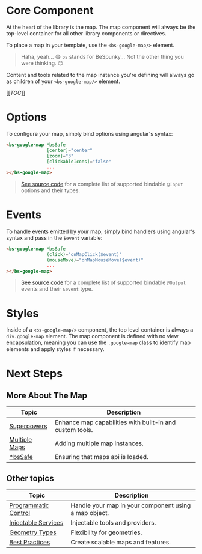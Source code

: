 # Core Component
At the heart of the library is the map. The map component will always be the top-level container for all other library components or directives. 

To place a map in your template, use the `<bs-google-map/>` element.
> Haha, yeah... 😄 `bs` stands for BeSpunky... Not the other thing you were thinking. 😏

Content and tools related to the map instance you're defining will always go as children of your `<bs-google-map/>` element.


[[_TOC_]]

# Options
To configure your map, simply bind options using angular's syntax:

```html
<bs-google-map *bsSafe 
               [center]="center"
               [zoom]="3"
               [clickableIcons]="false"
               ...
></bs-google-map>
```

> [See source code](https://dev.azure.com/BeSpunky/Libraries/_git/angular-google-maps?path=%2Fprojects%2Fbespunky%2Fangular-google-maps%2Fcore%2Fmodules%2Fmap%2Fcomponent%2Fgoogle-map.component.ts&version=GBmaster&_a=contents) for a complete list of supported bindable `@Input` options and their types.

# Events
To handle events emitted by your map, simply bind handlers using angular's syntax and pass in the `$event` variable:
```html
<bs-google-map *bsSafe 
               (click)="onMapClick($event)"
               (mouseMove)="onMapMouseMove($event)"
               ...
></bs-google-map>
```

> [See source code](https://dev.azure.com/BeSpunky/Libraries/_git/angular-google-maps?path=%2Fprojects%2Fbespunky%2Fangular-google-maps%2Fcore%2Fmodules%2Fmap%2Fcomponent%2Fgoogle-map.component.ts&version=GBmaster&_a=contents) for a complete list of supported bindable `@Output` events and their `$event` type.

# Styles
Inside of a `<bs-google-map/>` component, the top level container is always a `div.google-map` element. The map component is defined with no view encapsulation, meaning you can use the `.google-map` class to identify map elements and apply styles if necessary.

# Next Steps
## More About The Map
| Topic                                   | Description                                              |
|-----------------------------------------|----------------------------------------------------------|
| [Superpowers](/The-Map/Superpowers)     | Enhance map capabilities with built-in and custom tools. |
| [Multiple Maps](/The-Map/Multiple-Maps) | Adding multiple map instances.                           |
| [*bsSafe](/The-Map/*bsSafe)             | Ensuring that maps api is loaded.                        |

## Other topics
| Topic                                         | Description                                           |
|-----------------------------------------------|-------------------------------------------------------|
| [Programmatic Control](/Programmatic-Control) | Handle your map in your component using a map object. |
| [Injectable Services](/Injectable-Services)   | Injectable tools and providers.                       |
| [Geometry Types](/Geometry-Types)             | Flexibility for geometries.                           |
| [Best Practices](/Best-Practices)             | Create scalable maps and features.                    |